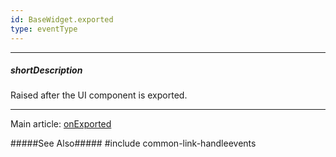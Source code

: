 ```yaml
---
id: BaseWidget.exported
type: eventType
---
```

---
##### shortDescription
Raised after the UI component is exported.

---
Main article: [onExported](/api-reference/10%20UI%20Components/BaseWidget/1%20Configuration/onExported.md '{basewidgetpath}/Configuration/#onExported')

#####See Also#####
#include common-link-handleevents